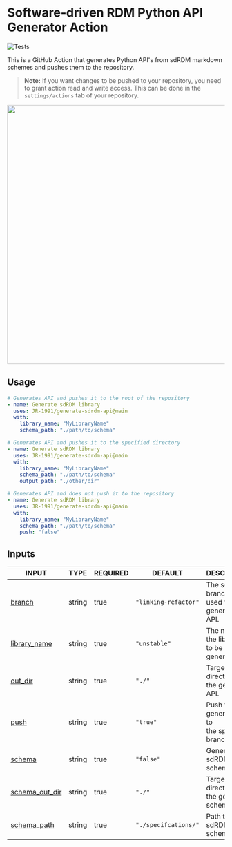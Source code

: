 # Software-driven RDM Python API Generator Action

![Tests](https://github.com/JR-1991/generate-sdrdm-api/actions/workflows/test_action.yml/badge.svg)

This is a GitHub Action that generates Python API's from sdRDM markdown schemes and pushes them to the repository.

> **Note:** If you want changes to be pushed to your repository, you need to grant action read and write access. This can be done in the `settings/actions` tab of your repository.

<p align="center" >
  <img
    src="https://i0.wp.com/user-images.githubusercontent.com/185122/115415646-1487b780-a1c5-11eb-99e2-1cafe81873b5.png?ssl=1"
    width="600"
  />
</p>

## Usage

```yaml
# Generates API and pushes it to the root of the repository
- name: Generate sdRDM library
  uses: JR-1991/generate-sdrdm-api@main
  with:
    library_name: "MyLibraryName"
    schema_path: "./path/to/schema"

# Generates API and pushes it to the specified directory
- name: Generate sdRDM library
  uses: JR-1991/generate-sdrdm-api@main
  with:
    library_name: "MyLibraryName"
    schema_path: "./path/to/schema"
    output_path: "./other/dir"

# Generates API and does not push it to the repository
- name: Generate sdRDM library
  uses: JR-1991/generate-sdrdm-api@main
  with:
    library_name: "MyLibraryName"
    schema_path: "./path/to/schema"
    push: "false"
```

## Inputs

<!-- AUTO-DOC-INPUT:START - Do not remove or modify this section -->

|                                   INPUT                                    |  TYPE  | REQUIRED |       DEFAULT        |                       DESCRIPTION                       |
|----------------------------------------------------------------------------|--------|----------|----------------------|---------------------------------------------------------|
|             <a name="input_branch"></a>[branch](#input_branch)             | string |   true   | `"linking-refactor"` | The sdRDM branch to be <br>used for the generated API.  |
|    <a name="input_library_name"></a>[library_name](#input_library_name)    | string |   true   |     `"unstable"`     |      The name of the library <br>to be generated.       |
|           <a name="input_out_dir"></a>[out_dir](#input_out_dir)            | string |   true   |        `"./"`        |      Target directory for the generated <br>API.        |
|                <a name="input_push"></a>[push](#input_push)                | string |   true   |       `"true"`       |  Push the generated API to <br>the specified branch.    |
|             <a name="input_schema"></a>[schema](#input_schema)             | string |   true   |      `"false"`       |               Generate the sdRDM schema.                |
| <a name="input_schema_out_dir"></a>[schema_out_dir](#input_schema_out_dir) | string |   true   |        `"./"`        |     Target directory for the generated <br>schema.      |
|     <a name="input_schema_path"></a>[schema_path](#input_schema_path)      | string |   true   | `"./specifcations/"` |                Path to the sdRDM schema.                |

<!-- AUTO-DOC-INPUT:END -->
